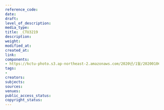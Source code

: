 ```yaml
---
reference_code: 
date: 
draft: 
level_of_description: 
media_type: 
title: _CTU3219
description: 
weight: 
modified_at: 
created_at: 
link: 
components:
- https://kctu-photo.s3.ap-northeast-2.amazonaws.com/2020년/1월/20200106_마사회+고+문중원+기수+죽음의+진상규명과+책임자+처벌+위한+시민대책위원회+청와대+상여+행진/_CTU3219.jpg
tags:
- 
creators: 
subjects: 
sources: 
venues: 
public_access_status: 
copyright_status: 
---
```

